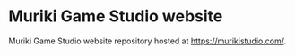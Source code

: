 # Muriki Game Studio website

Muriki Game Studio website repository hosted at <https://murikistudio.com/>.
